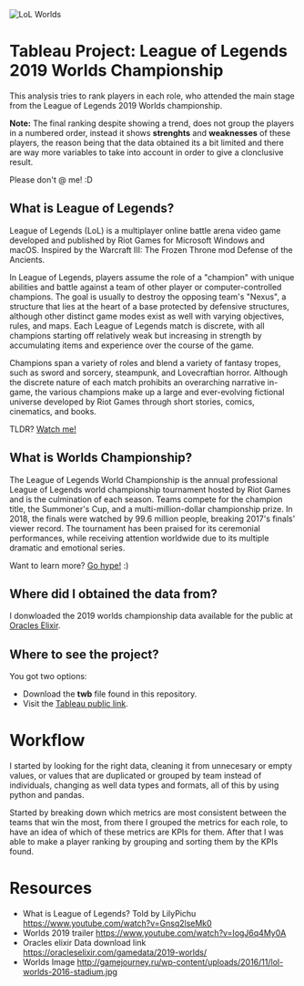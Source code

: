 <img src="http://gamejourney.ru/wp-content/uploads/2016/11/lol-worlds-2016-stadium.jpg" alt="LoL Worlds">

# Tableau Project: League of Legends 2019 Worlds Championship

This analysis tries to rank players in each role, who attended the main stage from the League of Legends 2019 Worlds championship.

**Note:** The final ranking despite showing a trend, does not group the players in a numbered order, instead it shows **strenghts** and **weaknesses** of these players, the reason being that the data obtained its a bit limited and there are way more variables to take into account in order to give a clonclusive result.

Please don't @ me! :D

## What is League of Legends?

League of Legends (LoL) is a multiplayer online battle arena video game developed and published by Riot Games for Microsoft Windows and macOS. Inspired by the Warcraft III: The Frozen Throne mod Defense of the Ancients.

In League of Legends, players assume the role of a "champion" with unique abilities and battle against a team of other player or computer-controlled champions. The goal is usually to destroy the opposing team's "Nexus", a structure that lies at the heart of a base protected by defensive structures, although other distinct game modes exist as well with varying objectives, rules, and maps. Each League of Legends match is discrete, with all champions starting off relatively weak but increasing in strength by accumulating items and experience over the course of the game.

Champions span a variety of roles and blend a variety of fantasy tropes, such as sword and sorcery, steampunk, and Lovecraftian horror. Although the discrete nature of each match prohibits an overarching narrative in-game, the various champions make up a large and ever-evolving fictional universe developed by Riot Games through short stories, comics, cinematics, and books.

TLDR? [Watch me!](https://www.youtube.com/watch?v=Gnsq2lseMk0)

## What is Worlds Championship?

The League of Legends World Championship is the annual professional League of Legends world championship tournament hosted by Riot Games and is the culmination of each season. Teams compete for the champion title, the Summoner's Cup, and a multi-million-dollar championship prize. In 2018, the finals were watched by 99.6 million people, breaking 2017's finals' viewer record. The tournament has been praised for its ceremonial performances, while receiving attention worldwide due to its multiple dramatic and emotional series.

Want to learn more? [Go hype!](https://www.youtube.com/watch?v=IogJ6q4My0A) :)

## Where did I obtained the data from?

I donwloaded the 2019 worlds championship data available for the public at [Oracles Elixir](https://oracleselixir.com/).

## Where to see the project?

You got two options:

- Download the **twb** file found in this repository.
- Visit the [Tableau public link](https://public.tableau.com/profile/edgar.pena#!/vizhome/TableauBI_15934584903420/---------).

# Workflow

I started by looking for the right data, cleaning it from unnecesary or empty values, or values that are duplicated or grouped by team instead of individuals, changing as well data types and formats, all of this by using python and pandas.

Started by breaking down which metrics are most consistent between the teams that win the most, from there I grouped the metrics for each role, to have an idea of which of these metrics are KPIs for them. After that I was able to make a player ranking by grouping and sorting them by the KPIs found.

# Resources

- What is League of Legends? Told by LilyPichu
  https://www.youtube.com/watch?v=Gnsq2lseMk0
- Worlds 2019 trailer
  https://www.youtube.com/watch?v=IogJ6q4My0A
- Oracles elixir Data download link
  https://oracleselixir.com/gamedata/2019-worlds/
- Worlds Image
  http://gamejourney.ru/wp-content/uploads/2016/11/lol-worlds-2016-stadium.jpg
